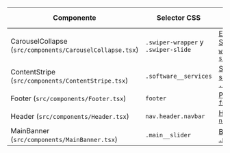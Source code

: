 | Componente | Selector CSS | Sección UI-Selectors | Doc Componente |
|------------|--------------|---------------------|----------------|
| CarouselCollapse (`src/components/CarouselCollapse.tsx`) | `.swiper-wrapper` y `.swiper-slide` | [Estructura de Swiper – `.swiper-wrapper` y `.swiper-slide`](ui-selectors.md#estructura-de-swiper-swiper-wrapper-y-swiper-slide) | [src-components.md#carouselcollapse](src-components.md#carouselcollapse) |
| ContentStripe (`src/components/ContentStripe.tsx`) | `.software__services` | [Servicios de software – `.software__services`](ui-selectors.md#servicios-de-software-software__services) | [src-components.md#contentstripe](src-components.md#contentstripe) |
| Footer (`src/components/Footer.tsx`) | `footer` | [Pie de página – `footer`](ui-selectors.md#pie-de-pagina-footer) | [src-components.md#footer](src-components.md#footer) |
| Header (`src/components/Header.tsx`) | `nav.header.navbar` | [Header – `nav.header.navbar`](ui-selectors.md#header-navheadernavbar) | [src-components.md#header](src-components.md#header) |
| MainBanner (`src/components/MainBanner.tsx`) | `.main__slider` | [Banner principal – `.main__slider`](ui-selectors.md#banner-principal-main__slider) | [src-components.md#mainbanner](src-components.md#mainbanner) |

